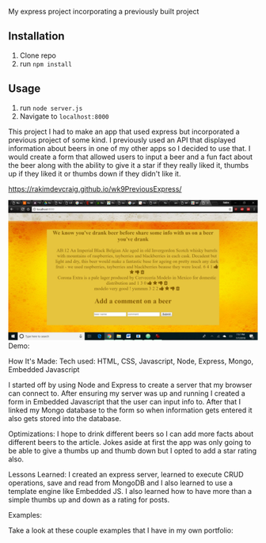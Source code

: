 My express project incorporating a previously built project

## Installation

1. Clone repo
2. run `npm install`

## Usage

1. run `node server.js`
2. Navigate to `localhost:8000`

This project I had to make an app that used express but incorporated a previous project of some kind. I previously used an API that displayed information about beers in one of my other apps so I decided to use that. I would create a form that allowed users to input a beer and a fun fact about the beer along with the ability to give it a star if they really
liked it, thumbs up if they liked it or thumbs down if they didn't like it.

https://rakimdevcraig.github.io/wk9PreviousExpress/

![pic](pic.jpg)
Demo:

How It's Made:
Tech used: HTML, CSS, Javascript, Node, Express, Mongo, Embedded Javascript

I started off by using Node and Express to create a server that my browser can connect to. After ensuring my server was up and running I created a form in Embedded Javascript that the user can input info to. After that I linked my Mongo database to the form so when information gets entered it also gets stored into the database.

Optimizations:
I hope to drink different beers so I can add more facts about different beers to the article. Jokes aside at first the app was only going to be able to give a thumbs up and thumb down but I opted to add a star rating also.

Lessons Learned: I created an express server, learned to execute CRUD operations, save and read from MongoDB and I also learned to use a template engine like Embedded JS. I also learned how to have more than a simple thumbs up and down as a rating for posts.

Examples:

Take a look at these couple examples that I have in my own portfolio:
